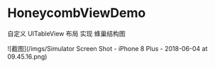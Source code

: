 # HoneycombViewDemo
自定义 UITableView  布局 实现 蜂巢结构图

![截图](/imgs/Simulator Screen Shot - iPhone 8 Plus - 2018-06-04 at 09.45.16.png)
